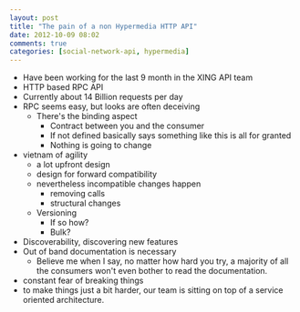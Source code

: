 ```yaml
---
layout: post
title: "The pain of a non Hypermedia HTTP API"
date: 2012-10-09 08:02
comments: true
categories: [social-network-api, hypermedia]
---
```

- Have been working for the last 9 month in the XING API team
- HTTP based RPC API
- Currently about 14 Billion requests per day
- RPC seems easy, but looks are often deceiving
  - There's the binding aspect
    - Contract between you and the consumer
    - If not defined basically says something like this is all for granted
    - Nothing is going to change
- vietnam of agility
  - a lot upfront design
  - design for forward compatibility
  - nevertheless incompatible changes happen
    - removing calls
    - structural changes
  - Versioning
    - If so how?
    - Bulk?
- Discoverability, discovering new features
- Out of band documentation is necessary
  - Believe me when I say, no matter how hard you try, a majority of all the consumers won't even bother to read the documentation.
- constant fear of breaking things
- to make things just a bit harder, our team is sitting on top of a service oriented architecture.
